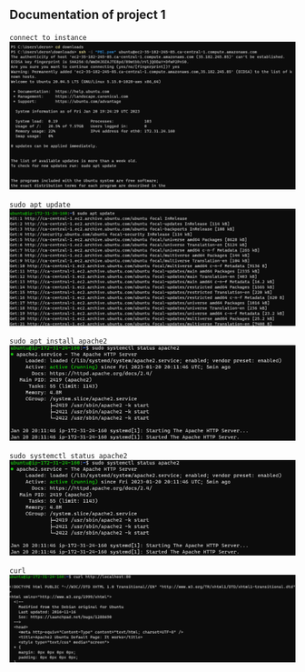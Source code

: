 ## Documentation of project 1

`connect to instance`
![connect to instance](./images/Connecting%20to%20instance.png)

`sudo apt update `
![sudo apt update](./images/sudo%20apt%20update.png)

`sudo apt install apache2`
	![sudo apt install apache2](./images/sudo%20systemctl%20status%20apache2.png)

`sudo systemctl status apache2`
![sudo systemctl status apache2](./images/sudo%20systemctl%20status%20apache2.png)

`curl`
	![curl](./images/curl.png)

    